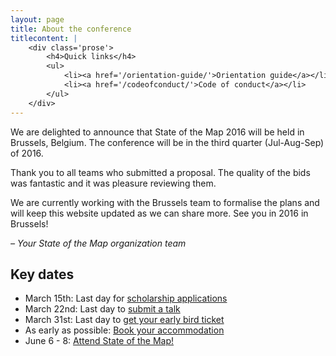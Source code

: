 ```yaml
---
layout: page
title: About the conference
titlecontent: |
    <div class='prose'>
        <h4>Quick links</h4>
        <ul>
            <li><a href='/orientation-guide/'>Orientation guide</a></li>
            <li><a href='/codeofconduct/'>Code of conduct</a></li>
        </ul>
    </div>
---
```


We are delighted to announce that State of the Map 2016 will be held in Brussels, Belgium. The conference will be in the third quarter (Jul-Aug-Sep) of 2016.

Thank you to all teams who submitted a proposal. The quality of the bids was fantastic and it was pleasure reviewing them.

We are currently working with the Brussels team to formalise the plans and will keep this website updated as we can share more. See you in 2016 in Brussels!


*– Your State of the Map organization team*

## Key dates

- March 15th: Last day for [scholarship applications](http://stateofthemap.us/scholarships/)
- March 22nd: Last day to [submit a talk](http://stateofthemap.us/talk/)
- March 31st: Last day to [get your early bird ticket](http://www.eventbrite.com/e/state-of-the-map-us-2015-new-york-city-tickets-15437946313)
- As early as possible: [Book your accommodation](http://stateofthemap.us/venue/)
- June 6 - 8: [Attend State of the Map!](http://www.eventbrite.com/e/state-of-the-map-us-2015-new-york-city-tickets-15437946313)

